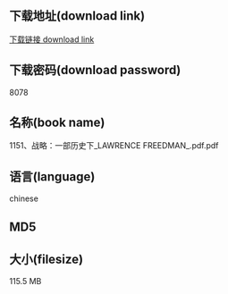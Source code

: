 ## 下载地址(download link)
[下载链接 download link](https://tutu365.netlify.app/?s=1151%E3%80%81%E6%88%98%E7%95%A5%EF%BC%9A%E4%B8%80%E9%83%A8%E5%8E%86%E5%8F%B2%E4%B8%8B_LAWRENCE+FREEDMAN_.pdf)

## 下载密码(download password)
8078

## 名称(book name)
1151、战略：一部历史下_LAWRENCE FREEDMAN_.pdf.pdf

## 语言(language)
chinese

## MD5


## 大小(filesize)
115.5 MB
